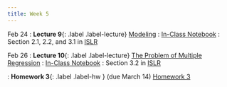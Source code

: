 ```yaml
---
title: Week 5
---
```



Feb 24
: **Lecture 9**{: .label .label-lecture} [Modeling](https://docs.google.com/presentation/d/1GOBprQfy9k0zTqcTtSzdSOatjwbAKbRyUZt8764zk5w/edit?usp=sharing)
	: [In-Class Notebook](https://colab.research.google.com/drive/1NhRSpkVquUtOTKGC8jGMSAKrhQE4sroo?usp=sharing)
	: Section 2.1, 2.2, and 3.1 in [ISLR](https://www.statlearning.com) 


Feb 26
: **Lecture 10**{: .label .label-lecture} [The Problem of Multiple Regression](https://docs.google.com/presentation/d/1KDXtLtYRLmGI4SxgFLGibPbRp-yPLM5cX6ECLXfLp2I/edit?usp=sharing)
	: [In-Class Notebook](https://colab.research.google.com/drive/1eyb43tCT-XjSrzCsiQGaDjlwiRx9_vSe?usp=sharing)
	: Section 3.2 in [ISLR](https://www.statlearning.com) 

: **Homework 3**{: .label .label-hw } (due March 14) [Homework 3](https://colab.research.google.com/drive/1uzThxhIpbOCd6rtbY0MLwnO9OrbZJS10?usp=sharing)


